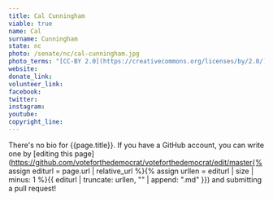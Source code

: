 ```yaml
---
title: Cal Cunningham
viable: true
name: Cal
surname: Cunningham
state: nc
photo: /senate/nc/cal-cunningham.jpg
photo_terms: "[CC-BY 2.0](https://creativecommons.org/licenses/by/2.0/) [photo](https://commons.wikimedia.org/wiki/File:James_%22Cal%22_Cunningham.jpg) by Wikipedia user Graysonbarnette."
website: 
donate_link: 
volunteer_link: 
facebook: 
twitter: 
instagram: 
youtube: 
copyright_line: 
---
```

There's no bio for {{page.title}}. If you have a GitHub account, you can write one by [editing this page](https://github.com/voteforthedemocrat/voteforthedemocrat/edit/master{% assign editurl = page.url | relative_url %}{% assign urllen = editurl | size | minus: 1 %}{{ editurl | truncate: urllen, "" | append: ".md" }}) and submitting a pull request!